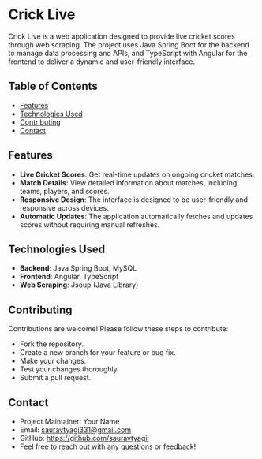 # Crick Live

Crick Live is a web application designed to provide live cricket scores through web scraping. The project uses Java Spring Boot for the backend to manage data processing and APIs, and TypeScript with Angular for the frontend to deliver a dynamic and user-friendly interface.

## Table of Contents

- [Features](#features)
- [Technologies Used](#technologies-used)
- [Contributing](#contributing)
- [Contact](#contact)

## Features

- **Live Cricket Scores**: Get real-time updates on ongoing cricket matches.
- **Match Details**: View detailed information about matches, including teams, players, and scores.
- **Responsive Design**: The interface is designed to be user-friendly and responsive across devices.
- **Automatic Updates**: The application automatically fetches and updates scores without requiring manual refreshes.

## Technologies Used
- **Backend**: Java Spring Boot, MySQL
- **Frontend**: Angular, TypeScript
- **Web Scraping**: Jsoup (Java Library)

## Contributing
Contributions are welcome! Please follow these steps to contribute:

- Fork the repository.
- Create a new branch for your feature or bug fix.
- Make your changes.
- Test your changes thoroughly.
- Submit a pull request.

## Contact
- Project Maintainer: Your Name
- Email: sauravtyagi331@gmail.com
- GitHub: https://github.com/sauravtyagii
- Feel free to reach out with any questions or feedback!

